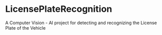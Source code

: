 # LicensePlateRecognition
A Computer Vision - AI project for detecting and recognizing the License Plate of the Vehicle 
